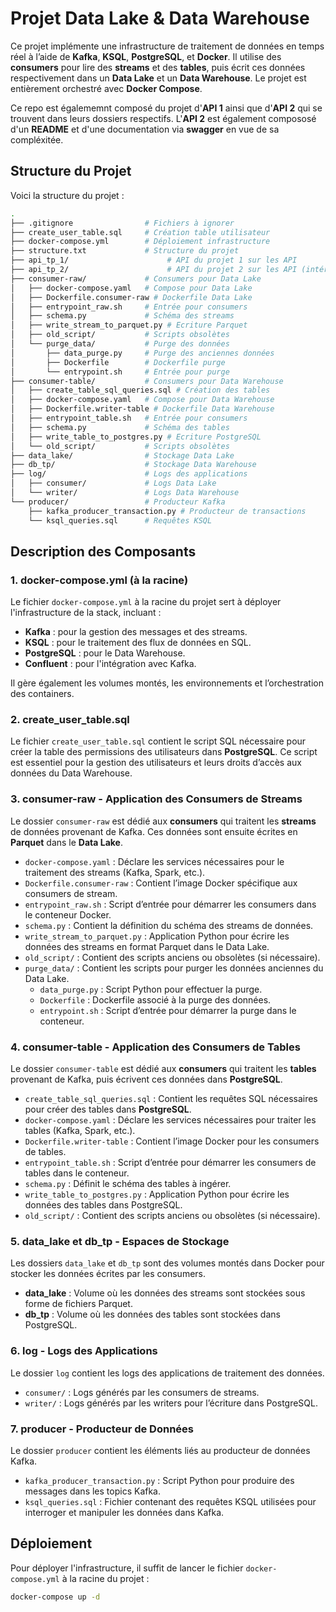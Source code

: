 # Projet Data Lake & Data Warehouse

Ce projet implémente une infrastructure de traitement de données en temps réel à l’aide de **Kafka**, **KSQL**, **PostgreSQL**, et **Docker**. Il utilise des **consumers** pour lire des **streams** et des **tables**, puis écrit ces données respectivement dans un **Data Lake** et un **Data Warehouse**. Le projet est entièrement orchestré avec **Docker Compose**.

Ce repo est égalememnt composé du projet d'**API 1** ainsi que d'**API 2** qui se trouvent dans leurs dossiers respectifs. L'**API 2** est également compososé d'un **README** et d'une documentation via **swagger** en vue de sa compléxitée.

## Structure du Projet

Voici la structure du projet :

```bash
.
├── .gitignore                # Fichiers à ignorer
├── create_user_table.sql     # Création table utilisateur
├── docker-compose.yml        # Déploiement infrastructure
├── structure.txt             # Structure du projet
├── api_tp_1/                      # API du projet 1 sur les API
├── api_tp_2/                      # API du projet 2 sur les API (intéragir avec le data lake)
├── consumer-raw/             # Consumers pour Data Lake
│   ├── docker-compose.yaml   # Compose pour Data Lake
│   ├── Dockerfile.consumer-raw # Dockerfile Data Lake
│   ├── entrypoint_raw.sh     # Entrée pour consumers
│   ├── schema.py             # Schéma des streams
│   ├── write_stream_to_parquet.py # Ecriture Parquet
│   ├── old_script/           # Scripts obsolètes
│   └── purge_data/           # Purge des données
│       ├── data_purge.py     # Purge des anciennes données
│       ├── Dockerfile        # Dockerfile purge
│       └── entrypoint.sh     # Entrée pour purge
├── consumer-table/           # Consumers pour Data Warehouse
│   ├── create_table_sql_queries.sql # Création des tables
│   ├── docker-compose.yaml   # Compose pour Data Warehouse
│   ├── Dockerfile.writer-table # Dockerfile Data Warehouse
│   ├── entrypoint_table.sh   # Entrée pour consumers
│   ├── schema.py             # Schéma des tables
│   ├── write_table_to_postgres.py # Ecriture PostgreSQL
│   └── old_script/           # Scripts obsolètes
├── data_lake/                # Stockage Data Lake
├── db_tp/                    # Stockage Data Warehouse
├── log/                      # Logs des applications
│   ├── consumer/             # Logs Data Lake
│   └── writer/               # Logs Data Warehouse
└── producer/                 # Producteur Kafka
    ├── kafka_producer_transaction.py # Producteur de transactions
    └── ksql_queries.sql      # Requêtes KSQL
```

## Description des Composants

### 1. **docker-compose.yml** (à la racine)

Le fichier `docker-compose.yml` à la racine du projet sert à déployer l'infrastructure de la stack, incluant :
- **Kafka** : pour la gestion des messages et des streams.
- **KSQL** : pour le traitement des flux de données en SQL.
- **PostgreSQL** : pour le Data Warehouse.
- **Confluent** : pour l'intégration avec Kafka.
  
Il gère également les volumes montés, les environnements et l’orchestration des containers.

### 2. **create_user_table.sql**

Le fichier `create_user_table.sql` contient le script SQL nécessaire pour créer la table des permissions des utilisateurs dans **PostgreSQL**. Ce script est essentiel pour la gestion des utilisateurs et leurs droits d’accès aux données du Data Warehouse.

### 3. **consumer-raw** - Application des Consumers de Streams

Le dossier `consumer-raw` est dédié aux **consumers** qui traitent les **streams** de données provenant de Kafka. Ces données sont ensuite écrites en **Parquet** dans le **Data Lake**.

- `docker-compose.yaml` : Déclare les services nécessaires pour le traitement des streams (Kafka, Spark, etc.).
- `Dockerfile.consumer-raw` : Contient l’image Docker spécifique aux consumers de stream.
- `entrypoint_raw.sh` : Script d’entrée pour démarrer les consumers dans le conteneur Docker.
- `schema.py` : Contient la définition du schéma des streams de données.
- `write_stream_to_parquet.py` : Application Python pour écrire les données des streams en format Parquet dans le Data Lake.
- `old_script/` : Contient des scripts anciens ou obsolètes (si nécessaire).
- `purge_data/` : Contient les scripts pour purger les données anciennes du Data Lake.
  - `data_purge.py` : Script Python pour effectuer la purge.
  - `Dockerfile` : Dockerfile associé à la purge des données.
  - `entrypoint.sh` : Script d’entrée pour démarrer la purge dans le conteneur.

### 4. **consumer-table** - Application des Consumers de Tables

Le dossier `consumer-table` est dédié aux **consumers** qui traitent les **tables** provenant de Kafka, puis écrivent ces données dans **PostgreSQL**.

- `create_table_sql_queries.sql` : Contient les requêtes SQL nécessaires pour créer des tables dans **PostgreSQL**.
- `docker-compose.yaml` : Déclare les services nécessaires pour traiter les tables (Kafka, Spark, etc.).
- `Dockerfile.writer-table` : Contient l’image Docker pour les consumers de tables.
- `entrypoint_table.sh` : Script d’entrée pour démarrer les consumers de tables dans le conteneur.
- `schema.py` : Définit le schéma des tables à ingérer.
- `write_table_to_postgres.py` : Application Python pour écrire les données des tables dans PostgreSQL.
- `old_script/` : Contient des scripts anciens ou obsolètes (si nécessaire).

### 5. **data_lake et db_tp** - Espaces de Stockage

Les dossiers `data_lake` et `db_tp` sont des volumes montés dans Docker pour stocker les données écrites par les consumers.

- **data_lake** : Volume où les données des streams sont stockées sous forme de fichiers Parquet.
- **db_tp** : Volume où les données des tables sont stockées dans PostgreSQL.

### 6. **log** - Logs des Applications

Le dossier `log` contient les logs des applications de traitement des données.

- `consumer/` : Logs générés par les consumers de streams.
- `writer/` : Logs générés par les writers pour l’écriture dans PostgreSQL.

### 7. **producer** - Producteur de Données

Le dossier `producer` contient les éléments liés au producteur de données Kafka.

- `kafka_producer_transaction.py` : Script Python pour produire des messages dans les topics Kafka.
- `ksql_queries.sql` : Fichier contenant des requêtes KSQL utilisées pour interroger et manipuler les données dans Kafka.

## Déploiement

Pour déployer l'infrastructure, il suffit de lancer le fichier `docker-compose.yml` à la racine du projet :

```bash
docker-compose up -d
```
